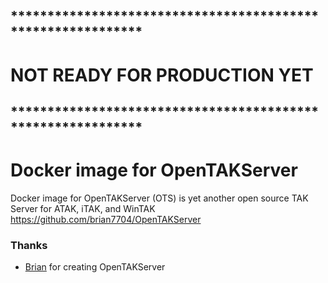 ## ************************************************************
# NOT READY FOR PRODUCTION YET
## ************************************************************

# Docker image for OpenTAKServer

Docker image for OpenTAKServer (OTS) is yet another open source TAK Server for ATAK, iTAK, and WinTAK \
https://github.com/brian7704/OpenTAKServer

### Thanks
  - [Brian](https://github.com/brian7704) for creating OpenTAKServer

